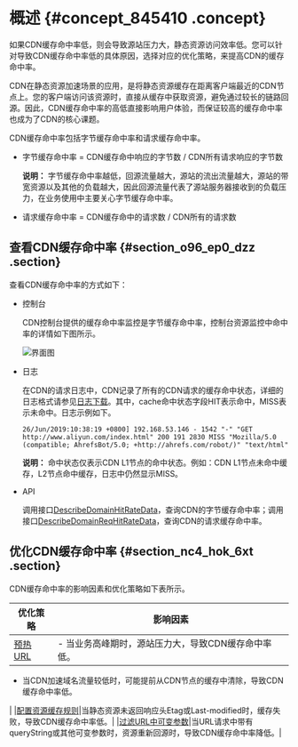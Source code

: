 # 概述 {#concept_845410 .concept}

如果CDN缓存命中率低，则会导致源站压力大，静态资源访问效率低。您可以针对导致CDN缓存命中率低的具体原因，选择对应的优化策略，来提高CDN的缓存命中率。

CDN在静态资源加速场景的应用，是将静态资源缓存在距离客户端最近的CDN节点上。您的客户端访问该资源时，直接从缓存中获取资源，避免通过较长的链路回源。因此，CDN缓存命中率的高低直接影响用户体验，而保证较高的缓存命中率也成为了CDN的核心课题。

CDN缓存命中率包括字节缓存命中率和请求缓存命中率。

-   字节缓存命中率 = CDN缓存命中响应的字节数 / CDN所有请求响应的字节数

    **说明：** 字节缓存命中率越低，回源流量越大，源站的流出流量越大，源站的带宽资源以及其他的负载越大，因此回源流量代表了源站服务器接收到的负载压力，在业务使用中主要关心字节缓存命中率。

-   请求缓存命中率 = CDN缓存命中的请求数 / CDN所有的请求数

## 查看CDN缓存命中率 {#section_o96_ep0_dzz .section}

查看CDN缓存命中率的方式如下：

-   控制台

    CDN控制台提供的缓存命中率监控是字节缓存命中率，控制台资源监控中命中率的详情如下图所示。

    ![界面图](http://static-aliyun-doc.oss-cn-hangzhou.aliyuncs.com/assets/img/5281/156860476048984_zh-CN.png)

-   日志

    在CDN的请求日志中，CDN记录了所有的CDN请求的缓存命中状态，详细的日志格式请参见[日志下载](../../../../intl.zh-CN/服务管理/日志管理/日志下载.md#)。其中，cache命中状态字段HIT表示命中，MISS表示未命中。日志示例如下。

    ``` {#codeblock_xfv_445_fjx .language-java}
    26/Jun/2019:10:38:19 +0800] 192.168.53.146 - 1542 "-" "GET http://www.aliyun.com/index.html" 200 191 2830 MISS "Mozilla/5.0 (compatible; AhrefsBot/5.0; +http://ahrefs.com/robot/)" "text/html"
    ```

    **说明：** 命中状态仅表示CDN L1节点的命中状态。例如：CDN L1节点未命中缓存，L2节点命中缓存，日志中仍然显示MISS。

-   API

    调用接口[DescribeDomainHitRateData](../../../../intl.zh-CN/新版API参考/数据监控类接口/DescribeDomainHitRateData.md#)，查询CDN的字节缓存命中率；调用接口[DescribeDomainReqHitRateData](../../../../intl.zh-CN/新版API参考/数据监控类接口/DescribeDomainReqHitRateData.md#)，查询CDN的请求缓存命中率。


## 优化CDN缓存命中率 {#section_nc4_hok_6xt .section}

CDN缓存命中率的影响因素和优化策略如下表所示。

|优化策略|影响因素|
|----|----|
|[预热URL](intl.zh-CN/最佳实践/优化CDN缓存命中率/预热URL.md#)| -   当业务高峰期时，源站压力大，导致CDN缓存命中率低。
-   当CDN加速域名流量较低时，可能提前从CDN节点的缓存中清除，导致CDN缓存命中率低。

 |
|[配置资源缓存规则](intl.zh-CN/最佳实践/优化CDN缓存命中率/配置资源缓存规则.md#)|当静态资源未返回响应头Etag或Last-modified时，缓存失败，导致CDN缓存命中率低。|
|[过滤URL中可变参数](intl.zh-CN/最佳实践/优化CDN缓存命中率/过滤URL中可变参数.md#)|当URL请求中带有queryString或其他可变参数时，资源重新回源时，导致CDN缓存命中率降低。|

